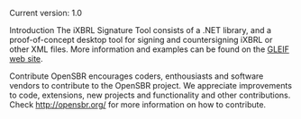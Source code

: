 Current version: 1.0

Introduction
The iXBRL Signature Tool consists of a .NET library, and a proof-of-concept desktop tool for signing and countersigning iXBRL or other XML files. More information and examples can be found on the [GLEIF web site](https://www.gleif.org/en/newsroom/blog/gleif-pioneers-the-inclusion-of-leis-in-machine-readable-financial-reports-to-enhance-trust-through-identity-verification-and-easy-online-data-aggregation).

Contribute
OpenSBR encourages coders, enthousiasts and software vendors to contribute to the OpenSBR project. We appreciate improvements to code, extensions, new projects and functionality and other contributions. Check http://opensbr.org/ for more information on how to contribute.
